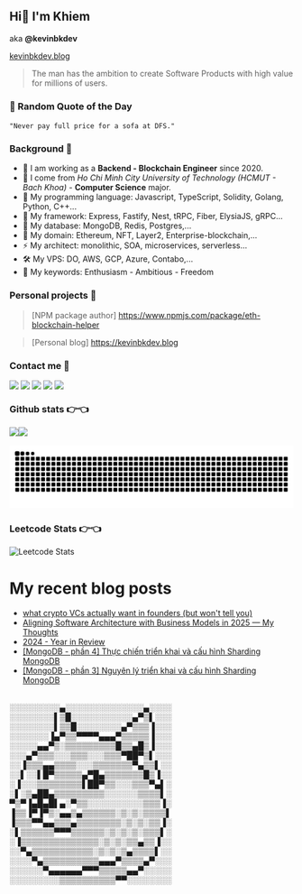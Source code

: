 ## Hi👋 I'm Khiem

aka **@kevinbkdev**

[kevinbkdev.blog](https://kevinbkdev.blog)

> The man has the ambition to create Software Products with high value for millions of users.

### 💭 Random Quote of the Day

```
"Never pay full price for a sofa at DFS."
```

### Background 💪

- 🔭 I am working as a **Backend - Blockchain Engineer** since 2020.
- 🌱 I come from _Ho Chi Minh City University of Technology (HCMUT - Bach Khoa)_ - **Computer Science** major.
- 👯 My programming language: Javascript, TypeScript, Solidity, Golang, Python, C++...
- 💬 My framework: Express, Fastify, Nest, tRPC, Fiber, ElysiaJS, gRPC...
- 🤔 My database: MongoDB, Redis, Postgres,...
- 👯 My domain: Ethereum, NFT, Layer2, Enterprise-blockchain,...
- ⚡ My architect: monolithic, SOA, microservices, serverless...
- 🛠 My VPS: DO, AWS, GCP, Azure, Contabo,...
- 💪 My keywords: Enthusiasm - Ambitious - Freedom

<!--
**khiem20tc/khiem20tc** is a ✨ _special_ ✨ repository because its `README.md` (this file) appears on your GitHub profile.

Here are some ideas to get you started:

- 🔭 I work as the Backend - Blockchain developer
- 🌱 I’m currently studying Computer Science at Ho Chi Minh City University of Technology (HCMUT)
- 👯 My program language: Javascript, C/C++, Python, Solidity...
- 🤔 I’m looking for help with Docker, Webpack...
- 💬 Ask me about NodeJS, MongoDB, RESTful API, RabbitMQ...
- 📫 How to reach me: github.com/khiem20tc
- 😄 Pronouns: ...
- ⚡ Fun fact: ...
-->

### Personal projects 🤏

> [NPM package author] https://www.npmjs.com/package/eth-blockchain-helper

> [Personal blog] https://kevinbkdev.blog

### Contact me 📧

&nbsp;&nbsp;&nbsp;&nbsp;
[<img align="left" width="20px" src="https://www.svgrepo.com/show/475640/chrome-color.svg" />][website]
[<img align="left" width="20px" src="https://www.svgrepo.com/show/452051/linkedin.svg" />][linkedin]
[<img align="left" width="20px" src="https://www.svgrepo.com/show/448224/facebook.svg" />][facebook]
[<img align="left" width="20px" src="https://www.svgrepo.com/show/331368/discord-v2.svg" />][discord]
[<img align="left" width="20px" src="https://www.svgrepo.com/show/354443/telegram.svg" />][telegram]

[Website]: https://kevinbkdev.blog
[Linkedin]: https://linkedin.com/in/kevinbkdev
[Facebook]: https://facebook.com/kevinbkdev
[Discord]: https://discord.com/kevinbkdev
[Telegram]: https://t.me/kevinbkdev

### Github stats 👉👈

<a href="https://kevinbkdev.blog"><img height="150px" src="https://github-readme-stats.vercel.app/api?username=khiem20tc&show_icons=true&hide_title=true&hide_border=true&theme=omni" /><img height="150px" src="https://github-readme-stats.vercel.app/api/top-langs/?username=khiem20tc&show_icons=true&layout=compact&langs_count=6&hide_title=true&hide_border=true&theme=omni" /></a>

<picture>
  <source media="(prefers-color-scheme: dark)" srcset="https://raw.githubusercontent.com/khiem20tc/khiem20tc/output/github-contribution-grid-snake-dark.svg">
  <source media="(prefers-color-scheme: light)" srcset="https://raw.githubusercontent.com/khiem20tc/khiem20tc/output/github-contribution-grid-snake.svg">
  <img alt="github contribution grid snake animation" src="https://raw.githubusercontent.com/khiem20tc/khiem20tc/output/github-contribution-grid-snake.svg">
</picture>

<!-- Ref -->

### Leetcode Stats 👉👈

![Leetcode Stats](https://leetcard.jacoblin.cool/khiem20tc?ext=activity)

# My recent blog posts

<!-- BLOG-POST-LIST:START -->
- [what crypto VCs actually want in founders &lpar;but won&#39;t tell you&rpar;](http://kevinbkdev.blog/blog/crypto-vc)
- [Aligning Software Architecture with Business Models in 2025 — My Thoughts](http://kevinbkdev.blog/blog/architecture-2025)
- [2024 - Year in Review](http://kevinbkdev.blog/blog/review-2024)
- [[MongoDB - phần 4] Thực chiến triển khai và cấu hình Sharding MongoDB](http://kevinbkdev.blog/blog/mongodb-setup-p4)
- [[MongoDB - phần 3] Nguyên lý triển khai và cấu hình Sharding MongoDB](http://kevinbkdev.blog/blog/mongodb-setup-p3)
<!-- BLOG-POST-LIST:END -->

<br />
░░░░░░░░░▄░░░░░░░░░░░░░░▄░░░░<br />
░░░░░░░░▌▒█░░░░░░░░░░░▄▀▒▌░░░<br />
░░░░░░░░▌▒▒█░░░░░░░░▄▀▒▒▒▐░░░<br />
░░░░░░░▐▄▀▒▒▀▀▀▀▄▄▄▀▒▒▒▒▒▐░░░<br />
░░░░░▄▄▀▒░▒▒▒▒▒▒▒▒▒█▒▒▄█▒▐░░░<br />
░░░▄▀▒▒▒░░░▒▒▒░░░▒▒▒▀██▀▒▌░░░<br />
░░▐▒▒▒▄▄▒▒▒▒░░░▒▒▒▒▒▒▒▀▄▒▒▌░░<br />
░░▌░░▌█▀▒▒▒▒▒▄▀█▄▒▒▒▒▒▒▒█▒▐░░<br />
░▐░░░▒▒▒▒▒▒▒▒▌██▀▒▒░░░▒▒▒▀▄▌░<br />
░▌░▒▄██▄▒▒▒▒▒▒▒▒▒░░░░░░▒▒▒▒▌░<br />
▀▒▀▐▄█▄█▌▄░▀▒▒░░░░░░░░░░▒▒▒▐░<br />
▐▒▒▐▀▐▀▒░▄▄▒▄▒▒▒▒▒▒░▒░▒░▒▒▒▒▌<br />
▐▒▒▒▀▀▄▄▒▒▒▄▒▒▒▒▒▒▒▒░▒░▒░▒▒▐░<br />
░▌▒▒▒▒▒▒▀▀▀▒▒▒▒▒▒░▒░▒░▒░▒▒▒▌░<br />
░▐▒▒▒▒▒▒▒▒▒▒▒▒▒▒░▒░▒░▒▒▄▒▒▐░░<br />
░░▀▄▒▒▒▒▒▒▒▒▒▒▒░▒░▒░▒▄▒▒▒▒▌░░<br />
░░░░▀▄▒▒▒▒▒▒▒▒▒▒▄▄▄▀▒▒▒▒▄▀░░░<br />
░░░░░░▀▄▄▄▄▄▄▀▀▀▒▒▒▒▒▄▄▀░░░░░<br />
░░░░░░░░░▒▒▒▒▒▒▒▒▒▒▀▀░░░░░░░░<br />

